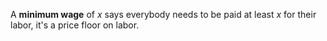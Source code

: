 A **minimum wage** of $x$ says everybody needs to be paid at least $x$ for their labor, it's a price floor on labor.